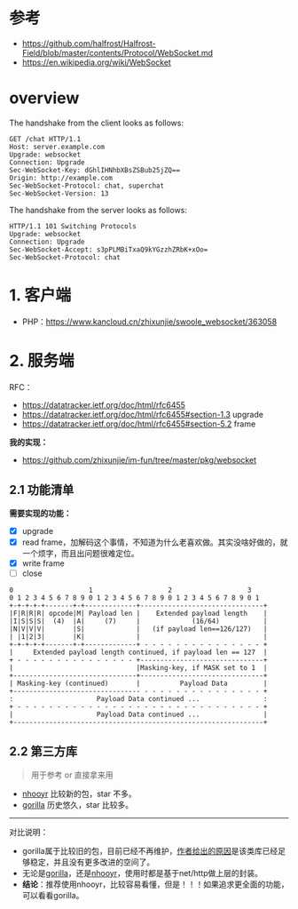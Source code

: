 # 参考

- https://github.com/halfrost/Halfrost-Field/blob/master/contents/Protocol/WebSocket.md
- https://en.wikipedia.org/wiki/WebSocket

# overview

The handshake from the client looks as follows:

~~~
GET /chat HTTP/1.1
Host: server.example.com
Upgrade: websocket
Connection: Upgrade
Sec-WebSocket-Key: dGhlIHNhbXBsZSBub25jZQ==
Origin: http://example.com
Sec-WebSocket-Protocol: chat, superchat
Sec-WebSocket-Version: 13
~~~

 The handshake from the server looks as follows:

~~~
HTTP/1.1 101 Switching Protocols
Upgrade: websocket
Connection: Upgrade
Sec-WebSocket-Accept: s3pPLMBiTxaQ9kYGzzhZRbK+xOo=
Sec-WebSocket-Protocol: chat
~~~

# 1. 客户端

- PHP：https://www.kancloud.cn/zhixunjie/swoole_websocket/363058

# 2. 服务端

RFC：

- https://datatracker.ietf.org/doc/html/rfc6455
- https://datatracker.ietf.org/doc/html/rfc6455#section-1.3 upgrade
- https://datatracker.ietf.org/doc/html/rfc6455#section-5.2 frame

**我的实现：**

- https://github.com/zhixunjie/im-fun/tree/master/pkg/websocket

## 2.1 功能清单

**需要实现的功能：**

- [x] upgrade
- [x] read frame，加解码这个事情，不知道为什么老喜欢做。其实没啥好做的，就一个烦字，而且出问题很难定位。
- [x] write frame
- [ ] close

~~~shell
0                   1                   2                   3
0 1 2 3 4 5 6 7 8 9 0 1 2 3 4 5 6 7 8 9 0 1 2 3 4 5 6 7 8 9 0 1
+-+-+-+-+-------+-+-------------+-------------------------------+
|F|R|R|R| opcode|M| Payload len |    Extended payload length    |
|I|S|S|S|  (4)  |A|     (7)     |             (16/64)           |
|N|V|V|V|       |S|             |   (if payload len==126/127)   |
| |1|2|3|       |K|             |                               |
+-+-+-+-+-------+-+-------------+ - - - - - - - - - - - - - - - +
|     Extended payload length continued, if payload len == 127  |
+ - - - - - - - - - - - - - - - +-------------------------------+
|                               |Masking-key, if MASK set to 1  |
+-------------------------------+-------------------------------+
| Masking-key (continued)       |          Payload Data         |
+-------------------------------- - - - - - - - - - - - - - - - +
:                     Payload Data continued ...                :
+ - - - - - - - - - - - - - - - - - - - - - - - - - - - - - - - +
|                     Payload Data continued ...                |
+---------------------------------------------------------------+
~~~

## 2.2 第三方库

> 用于参考 or 直接拿来用

- [nhooyr](research/websocket库_nhooyr.md) 比较新的包，star 不多。
- [gorilla](research/websocket库_gorilla.md)  历史悠久，star 比较多。

---

对比说明：

- gorilla属于比较旧的包，目前已经不再维护，[作者给出的原因](https://github.com/gorilla#gorilla-toolkit)是该类库已经足够稳定，并且没有更多改进的空间了。
- 无论是[gorilla](https://github.com/gorilla/websocket/blob/master/examples/echo/server.go)，还是[nhooyr](https://github.com/nhooyr/websocket)，使用时都是基于net/http做上层的封装。
- **结论**：推荐使用nhooyr，比较容易看懂，但是！！！如果追求更全面的功能，可以看看gorilla。
